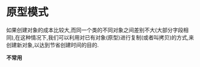 # 原型模式

​如果创建对象的成本比较大,而同一个类的不同对象之间差别不大(大部分字段相同),在这种情况下,我们可以利用对已有对象(原型)进行复制(或者叫拷贝)的方式,来创建新对象,以达到节省创建时间的目的.

**不常用**